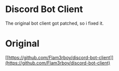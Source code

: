 # Discord Bot Client
The original bot client got patched, so i fixed it.

# Original
[[https://github.com/Flam3rboy/discord-bot-client]](https://github.com/Flam3rboy/discord-bot-client)
